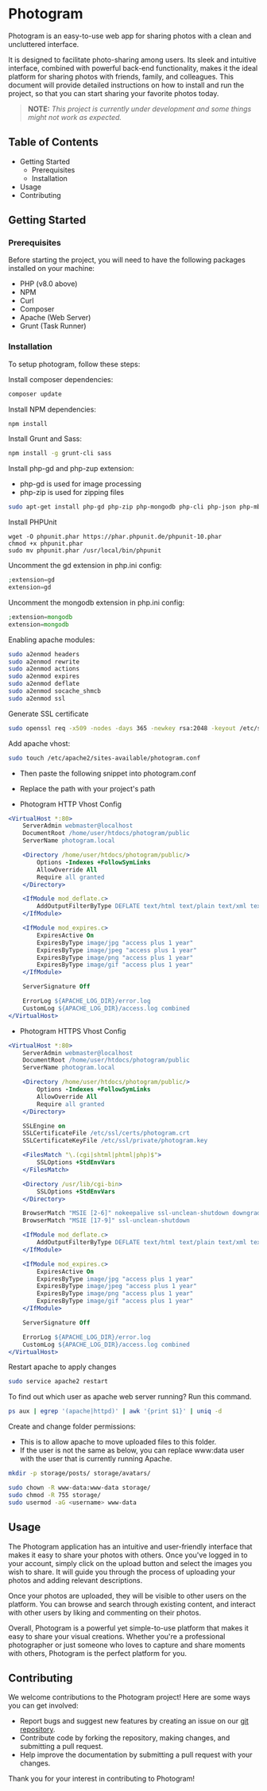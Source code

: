 # Photogram
Photogram is an easy-to-use web app for sharing photos with a clean and uncluttered interface.

It is designed to facilitate photo-sharing among users. Its sleek and intuitive interface, combined with powerful back-end functionality, makes it the ideal platform for sharing photos with friends, family, and colleagues. This document will provide detailed instructions on how to install and run the project, so that you can start sharing your favorite photos today.

> **NOTE:** *This project is currently under development and some things might not work as expected.*

## Table of Contents
- Getting Started
  - Prerequisites
  - Installation
- Usage
- Contributing

## Getting Started

### Prerequisites

Before starting the project, you will need to have the following packages installed on your machine:

- PHP (v8.0 above)
- NPM
- Curl
- Composer
- Apache (Web Server)
- Grunt (Task Runner)

### Installation

To setup photogram, follow these steps:

Install composer dependencies:
```bash
composer update
```

Install NPM dependencies:
```bash
npm install
```

Install Grunt and Sass:
```bash
npm install -g grunt-cli sass
```

Install php-gd and php-zup extension:
- php-gd is used for image processing
- php-zip is used for zipping files

```bash
sudo apt-get install php-gd php-zip php-mongodb php-cli php-json php-mbstring php-xml php-pcov php-xdebug certbot python3-certbot-apache
```

Install PHPUnit
```
wget -O phpunit.phar https://phar.phpunit.de/phpunit-10.phar
chmod +x phpunit.phar
sudo mv phpunit.phar /usr/local/bin/phpunit
```

Uncomment the gd extension in php.ini config:
```php
;extension=gd
extension=gd
```

Uncomment the mongodb extension in php.ini config:
```php
;extension=mongodb
extension=mongodb
```

Enabling apache modules:
```bash
sudo a2enmod headers
sudo a2enmod rewrite
sudo a2enmod actions
sudo a2enmod expires
sudo a2enmod deflate
sudo a2enmod socache_shmcb
sudo a2enmod ssl
```

Generate SSL certificate
```bash
sudo openssl req -x509 -nodes -days 365 -newkey rsa:2048 -keyout /etc/ssl/private/photogram.key -out /etc/ssl/certs/photogram.crt
```

Add apache vhost:
```bash
sudo touch /etc/apache2/sites-available/photogram.conf
```
- Then paste the following snippet into photogram.conf

- Replace the path with your project's path
- Photogram HTTP Vhost Config
```apache
<VirtualHost *:80>
    ServerAdmin webmaster@localhost
    DocumentRoot /home/user/htdocs/photogram/public
    ServerName photogram.local

    <Directory /home/user/htdocs/photogram/public/>
        Options -Indexes +FollowSymLinks
        AllowOverride All
        Require all granted
    </Directory>

    <IfModule mod_deflate.c>
        AddOutputFilterByType DEFLATE text/html text/plain text/xml text/css application/javascript application/json application/xml image/svg+xml
    </IfModule>

    <IfModule mod_expires.c>
        ExpiresActive On
        ExpiresByType image/jpg "access plus 1 year"
        ExpiresByType image/jpeg "access plus 1 year"
        ExpiresByType image/png "access plus 1 year"
        ExpiresByType image/gif "access plus 1 year"
    </IfModule>

    ServerSignature Off

    ErrorLog ${APACHE_LOG_DIR}/error.log
    CustomLog ${APACHE_LOG_DIR}/access.log combined
</VirtualHost>
```

- Photogram HTTPS Vhost Config
```apache
<VirtualHost *:80>
    ServerAdmin webmaster@localhost
    DocumentRoot /home/user/htdocs/photogram/public
    ServerName photogram.local

    <Directory /home/user/htdocs/photogram/public/>
        Options -Indexes +FollowSymLinks
        AllowOverride All
        Require all granted
    </Directory>

    SSLEngine on
    SSLCertificateFile /etc/ssl/certs/photogram.crt
    SSLCertificateKeyFile /etc/ssl/private/photogram.key

    <FilesMatch "\.(cgi|shtml|phtml|php)$">
        SSLOptions +StdEnvVars
    </FilesMatch>

    <Directory /usr/lib/cgi-bin>
        SSLOptions +StdEnvVars
    </Directory>

    BrowserMatch "MSIE [2-6]" nokeepalive ssl-unclean-shutdown downgrade-1.0 force-response-1.0
    BrowserMatch "MSIE [17-9]" ssl-unclean-shutdown

    <IfModule mod_deflate.c>
        AddOutputFilterByType DEFLATE text/html text/plain text/xml text/css application/javascript application/json application/xml image/svg+xml
    </IfModule>

    <IfModule mod_expires.c>
        ExpiresActive On
        ExpiresByType image/jpg "access plus 1 year"
        ExpiresByType image/jpeg "access plus 1 year"
        ExpiresByType image/png "access plus 1 year"
        ExpiresByType image/gif "access plus 1 year"
    </IfModule>

    ServerSignature Off

    ErrorLog ${APACHE_LOG_DIR}/error.log
    CustomLog ${APACHE_LOG_DIR}/access.log combined
</VirtualHost>
```

Restart apache to apply changes
```bash
sudo service apache2 restart
```

To find out which user as apache web server running? Run this command.

```bash
ps aux | egrep '(apache|httpd)' | awk '{print $1}' | uniq -d
``` 

Create and change folder permissions:
- This is to allow apache to move uploaded files to this folder.
- If the user is not the same as below, you can replace www:data user with the user that is currently running Apache.
```bash
mkdir -p storage/posts/ storage/avatars/

sudo chown -R www-data:www-data storage/
sudo chmod -R 755 storage/
sudo usermod -aG <username> www-data 
```


## Usage

The Photogram application has an intuitive and user-friendly interface that makes it easy to share your photos with others. Once you've logged in to your account, simply click on the upload button and select the images you wish to share. It will guide you through the process of uploading your photos and adding relevant descriptions.

Once your photos are uploaded, they will be visible to other users on the platform. You can browse and search through existing content, and interact with other users by liking and commenting on their photos.

Overall, Photogram is a powerful yet simple-to-use platform that makes it easy to share your visual creations. Whether you're a professional photographer or just someone who loves to capture and share moments with others, Photogram is the perfect platform for you.

## Contributing

We welcome contributions to the Photogram project! Here are some ways you can get involved:

- Report bugs and suggest new features by creating an issue on our [git repository](https://git.selfmade.ninja/Henry/photogram/-/issues).
- Contribute code by forking the repository, making changes, and submitting a pull request.
- Help improve the documentation by submitting a pull request with your changes.

Thank you for your interest in contributing to Photogram!
